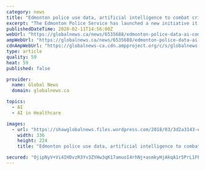 ```yaml
---
category: news
title: "Edmonton police use data, artificial intelligence to combat crime"
excerpt: "The Edmonton Police Service has launched a new initiative it says will use amalgamated data, artificial intelligence and machine learning to combat crime ... so we need to find new ways to respond to the problems that continue to impact our citizens, strain our healthcare services and overflow our criminal justice system,” Edmonton Police ..."
publishedDateTime: 2020-02-11T14:56:00Z
webUrl: "https://globalnews.ca/news/6535688/edmonton-police-data-ai-community-solutions-accelerator/"
ampWebUrl: "https://globalnews.ca/news/6535688/edmonton-police-data-ai-community-solutions-accelerator/amp/"
cdnAmpWebUrl: "https://globalnews-ca.cdn.ampproject.org/c/s/globalnews.ca/news/6535688/edmonton-police-data-ai-community-solutions-accelerator/amp/"
type: article
quality: 59
heat: 59
published: false

provider:
  name: Global News
  domain: globalnews.ca

topics:
  - AI
  - AI in Healthcare

images:
  - url: "https://shawglobalnews.files.wordpress.com/2018/03/3d2a3143-e1581347168739.png?w=336"
    width: 336
    height: 224
    title: "Edmonton police use data, artificial intelligence to combat crime"

secured: "OjipNyV+Vi4IHDvzR3Yv3ZYHw3qK17amuoI4rhNj+asmkyHjAkqA1r5PrL1FP3gkdCUbH5de7qIL2qr/eAmBCz2SzdLOrYEzMhuK4qVCiHre3Hjaf6/bcXXyQSF6a9/jNCC1q8Z6zK1PKMjqRQDs/v3CBROxicJwLJSgIZydK6H85Grz93nHuJS/zKwdt+5ikZuxXrhJ1JSqCTMB2f2Vd7fKMDo37XNC7J8j+/HCvFLYL1s1cgnUvg+wbAqt4GCj+6wwmu4pGNBZ+k0C683LnWW8+JRQ1z3WRKD33x0CMw5/2fkrqagFuudY3+h1khsG;WhgBE3XyTc0YI4Fw1NZNfg=="
---
```


